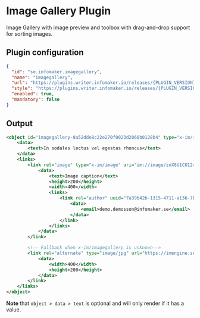 # Image Gallery Plugin
Image Gallery with image preview and toolbox with drag-and-drop support
for sorting images.

## Plugin configuration
```json
{
  "id": "se.infomaker.imagegallery",
  "name": "imagegallery",
  "url": "https://plugins.writer.infomaker.io/releases/{PLUGIN_VERSION}/im-imagegallery.js",
  "style": "https://plugins.writer.infomaker.io/releases/{PLUGIN_VERSION}/im-imagegallery.css",
  "enabled": true,
  "mandatory": false
}
```

## Output
```xml
<object id="imagegallery-8a52dde8c22e270f0023d2060b0128b4" type="x-im/imagegallery">
    <data>
        <text>In sodales lectus vel egestas rhoncus</text>
    </data>
    <links>
        <link rel="image" type="x-im/image" uri="im://image/znX8U1CU124n26zu7gb40_jBzSk.jpeg" uuid="c382c937-8511-5d48-9677-55658c2bbb32">
            <data>
                <text>Image caption</text>
                <height>200</height>
                <width>400</width>
                <links>
                    <link rel="author" uuid="7a39b42b-1315-4711-a136-7b3a9f132110" title="Demo Demosson" type="x-im/author">
                        <data>
                            <email>demo.demosson@infomaker.se</email>
                        </data>
                    </link>
                </links>
            </data>
        </link>

        <!-- Fallback when x-im/imagegallery is unknown-->
        <link rel="alternate" type="image/jpg" url="https://imengine.se/457383845734734">
            <data>
                <width>400</width>
                <height>200</height>
            </data>
        </link>
    </links>
</object>
```

**Note** that `object > data > text` is optional and will only render if it has a value.

